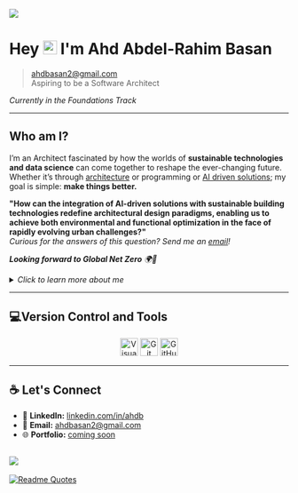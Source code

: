 ![](https://media4.giphy.com/media/v1.Y2lkPTc5MGI3NjExaHE0aWczcWYydnk4cmI4cDAzNmZjZjh6eGRmNm9xdmQ2djE4NDJ6dyZlcD12MV9pbnRlcm5hbF9naWZfYnlfaWQmY3Q9Zw/9B7XwCQZRQfQs/giphy.webp)

# Hey <img src="https://media.giphy.com/media/hvRJCLFzcasrR4ia7z/giphy.gif" width="25px"> I'm Ahd Abdel-Rahim Basan

> [ahdbasan2@gmail.com](mailto:ahdbasan2@gmail.com)  
> Aspiring to be a Software Architect  

 _Currently in the Foundations Track_

---

## Who am I?

I’m an Architect fascinated by how the worlds of **sustainable technologies and
 data science** can come together to reshape the ever-changing future.
 Whether it’s through [architecture](https://www.archdaily.com/948970/clayton-miller-on-data-science-in-architecture-academic-and-industry-are-just-starting) or programming or [AI driven solutions](https://www.smithgroup.com/perspectives/2024/beyond-imagery-the-application-of-ai-to-architectural-design);
  my goal is simple: **make things better.**

**"How can the integration of AI-driven solutions with sustainable building
technologies redefine architectural design paradigms, enabling us to achieve
both environmental and functional optimization in the face of rapidly evolving
urban challenges?"**  
_Curious for the answers of this question? Send me an [email](mailto:ahdbasan2@gmail.com)!_

_**Looking forward to Global Net Zero** 🌍🔋_

 <details>
<summary><em>Click to learn more about me</em></summary>

### 🎨 Building Narratives

For me, _creativity transcends mere sketches_—it’s about the narratives we craft.
 Whether I’m designing an arcade,conceptualizing a luxurious 5-star hotel, or
 addressing the digital divide, my philosophy remains consistent:  
 **People first. Process second. Pixels later.**

```
As Winston Churchil once said:
    We shape our buildings; thereafter they shape us.
```

---

### 🔍Design the Future  

Technology is reshaping everything—yes, even the blueprints!  
As we integrate AI, programming, and innovative tools into workflows, I believe:

- 📚 Learning must be **accessible, interactive, and comprehension-first**
  especially in the _underserved communities._
- 🛠️ Programming education should focus on **understanding and problem-solving**,
- not just writing code.  

</details>

----

## 💻Version Control and Tools

<p align="center"> <img src="https://upload.wikimedia.org/wikipedia/commons/9/9a/Visual_Studio_Code_1.35_icon.svg" alt="Visual Studio Code" width="32" height="32"/> <img src="https://upload.wikimedia.org/wikipedia/commons/3/3f/Git_icon.svg" alt="Git" width="32" height="32"/> <img src="https://upload.wikimedia.org/wikipedia/commons/9/91/Octicons-mark-github.svg" alt="GitHub" width="32" height="32"/> </p>

----

## ☕ Let's Connect  

- 💼 **LinkedIn:** [linkedin.com/in/ahdb](https://www.linkedin.com/in/ahdb?lipi=urn%3Ali%3Apage%3Ad_flagship3_profile_view_base_contact_details%3BXpUJrAfPSTiVOafJSSR%2F2w%3D%3D)  
- 📧 **Email:** [ahdbasan2@gmail.com](mailto:ahdbasan2@gmail.com.com)  
- 🌐 **Portfolio:** [coming soon](#)

![](https://media1.giphy.com/media/v1.Y2lkPTc5MGI3NjExaXlhbnB4enl6bnhqcmM1YTEwbnViNTBrZ3NqOGgzeXphdmkwc2M1YiZlcD12MV9pbnRlcm5hbF9naWZfYnlfaWQmY3Q9Zw/HscDLzkO8EOTmgkhQP/giphy.webp)
---

[![Readme Quotes](https://quotes-github-readme.vercel.app/api?type=horizontal&theme=monokai)](https://github.com/piyushsuthar/github-readme-quotes)
